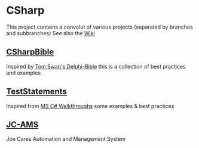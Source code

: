 # CSharp
This project contains a convolut of various projects (separated by branches and subbranches) 
See also the [Wiki](/joecare99/CSharp/wiki)

## [CSharpBible](CSharpBible)
Inspired by [Tom Swan's Delphi-Bible](https://www.amazon.com/Delphi-4-Bible-Wiley/dp/0764532375) this is a collection of best practices and examples

## [TestStatements](TestStatements)
Inspired from [MS C# Walkthroughs](https://docs.microsoft.com/de-de/dotnet/csharp/walkthroughs) some examples & best practices

## [JC-AMS](JC-AMS)
Joe Cares Automation and Management System
